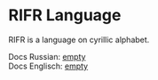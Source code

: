# RIFR Language

RIFR is a language on cyrillic alphabet.

Docs Russian: [empty](#)\
Docs Englisch: [empty](#)
